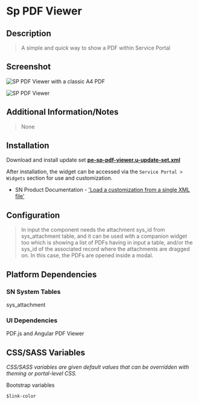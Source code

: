 # Sp PDF Viewer

## Description

> A simple and quick way to show a PDF within Service Portal

## Screenshot

![SP PDF Viewer with a classic A4 PDF](https://raw.githubusercontent.com/platform-experience/serviceportal-widget-library/master/src/pe-sp-pdf-viewer/images/pe-sp-pdf-viewer-01.png)

![SP PDF Viewer ](https://raw.githubusercontent.com/platform-experience/serviceportal-widget-library/master/src/pe-sp-pdf-viewer/images/pe-sp-pdf-viewer-02.png)

## Additional Information/Notes

> None

## Installation

Download and install update set **[pe-sp-pdf-viewer.u-update-set.xml](https://github.com/platform-experience/serviceportal-widget-library/blob/master/src/pe-sp-pdf-viewer/pe-sp-pdf-viewer.u-update-set.xml)**

After installation, the widget can be accessed via the `Service Portal > Widgets` section for use and customization.

* SN Product Documentation - ['Load a customization from a single XML file'](https://docs.servicenow.com/bundle/kingston-application-development/page/build/system-update-sets/task/t_SaveAnUpdateSetAsAnXMLFile.html)

## Configuration

> In input the component needs the attachment sys_id from sys_attachment table, and it can be used with a companion widget too which is showing a list of PDFs having in input a table, and/or the sys_id of the associated record where the attachments are dragged on. In this case, the PDFs are opened inside a modal.

## Platform Dependencies

### SN System Tables

sys_attachment

### UI Dependencies

PDF.js and Angular PDF Viewer

## CSS/SASS Variables

_CSS/SASS variables are given default values that can be overridden with theming or portal-level CSS._

Bootstrap variables

```sass
$link-color
```
